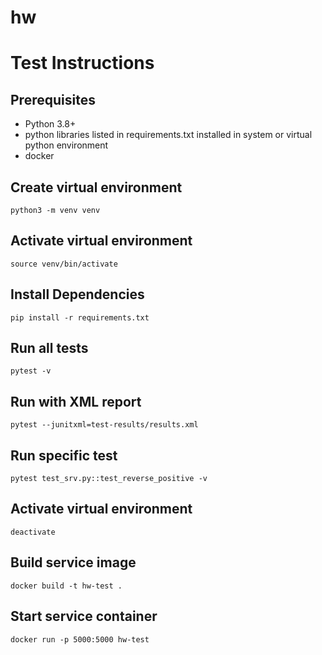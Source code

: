 # hw

# Test Instructions

## Prerequisites

- Python 3.8+
- python libraries listed in requirements.txt installed in system or virtual python environment
- docker

## Create virtual environment
`python3 -m venv venv`

## Activate virtual environment
`source venv/bin/activate`

## Install Dependencies
`pip install -r requirements.txt`

## Run all tests
`pytest -v`

## Run with XML report
`pytest --junitxml=test-results/results.xml`

## Run specific test
`pytest test_srv.py::test_reverse_positive -v`

## Activate virtual environment
`deactivate`

## Build service image
`docker build -t hw-test .`

## Start service container
`docker run -p 5000:5000 hw-test`

